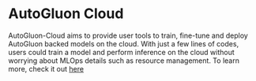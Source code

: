 # AutoGluon Cloud
AutoGluon-Cloud aims to provide user tools to train, fine-tune and deploy AutoGluon backed models on the cloud. With just a few lines of codes, users could train a model and perform inference on the cloud without worrying about MLOps details such as resource management.
To learn more, check it out [here](https://auto.gluon.ai/cloud/dev/index.html)
